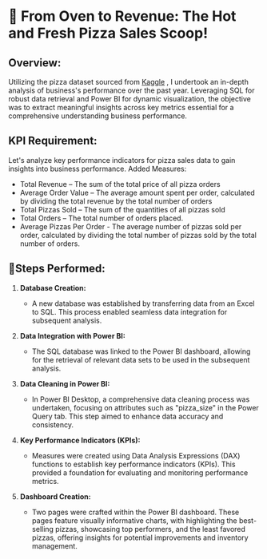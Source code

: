 # 🍕 From Oven to Revenue: The Hot and Fresh Pizza Sales Scoop! 

## Overview:

Utilizing the pizza dataset sourced from [Kaggle](https://www.kaggle.com/datasets/shilongzhuang/pizza-sales/data) , I undertook an in-depth analysis of business's performance over the past year. Leveraging SQL for robust data retrieval and Power BI for dynamic visualization, the objective was to extract meaningful insights across key metrics essential for a comprehensive understanding business performance.

## KPI Requirement:

Let's analyze key performance indicators for pizza sales data to gain insights into business performance. 
Added Measures:
* Total Revenue – The sum of the total price of all pizza orders
* Average Order Value – The average amount spent per order, calculated by dividing the total revenue by the total number of orders
* Total Pizzas Sold – The sum of the quantities of all pizzas sold
* Total Orders – The total number of orders placed.
* Average Pizzas Per Order - The average number of pizzas sold per order, calculated by dividing the total number of pizzas sold by the total number of orders.

## 📝Steps Performed:
1. **Database Creation:**
   - A new database was established by transferring data from an Excel to SQL. This process enabled seamless data integration for subsequent analysis.

2. **Data Integration with Power BI:**
   - The SQL database was linked to the Power BI dashboard, allowing for the retrieval of relevant data sets to be used in the subsequent analysis.

3. **Data Cleaning in Power BI:**
   - In Power BI Desktop, a comprehensive data cleaning process was undertaken, focusing on attributes such as "pizza_size" in the Power Query tab. This step aimed to enhance data accuracy and consistency.

4. **Key Performance Indicators (KPIs):**
   - Measures were created using Data Analysis Expressions (DAX) functions to establish key performance indicators (KPIs). This provided a foundation for evaluating and monitoring performance metrics.

5. **Dashboard Creation:**
   - Two pages were crafted within the Power BI dashboard. These pages feature visually informative charts, with highlighting the best-selling pizzas, showcasing top performers, and the least favored pizzas, offering insights for potential improvements and inventory management.
